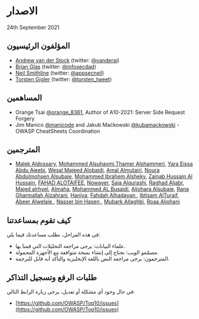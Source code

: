 # الاصدار 

 24th September 2021

## المؤلفون الرئيسيون

- [Andrew van der Stock](mailto:vanderaj@owasp.org) (twitter: [@vanderaj](https://twitter.com/vanderaj))
- [Brian Glas](mailto:brian.glas@owasp.org) (twitter: [@infosecdad](https://twitter.com/infosecdad))
- [Neil Smithline](mailto:neil.smithline@owasp.org) (twitter: [@appsecneil](https://twitter.com/appsecneil))
- [Torsten Gigler](mailto:torsten.gigler@owasp.org) (twitter: [@torsten_tweet](https://twitter.com/torsten_tweet))

## المساهمين

- Orange Tsai [@orange_8361](https://twitter.com/orange_8361), Author of A10-2021: Server Side Request Forgery
- Jim Manico [@manicode](https://twitter.com/manicode) and Jakub Maćkowski [@kubamackowski](https://twitter.com/kubamackowski) - OWASP CheatSheets Coordination

## المترجمين

-  [Malek Aldossary](https://twitter.com/Malajab), [Mohammed Alsuhaymi](https://twitter.com/msuhaymi),[Thamer Alshammeri](https://twitter.com/t44t_), [Yara Eissa Abdu Ajeebi](https://twitter.com/YE_A1), [Wesal Majeed Alobaidi](https://twitter.com/Wesal_m6), [Amal Almutairi](http://linkedin.com/in/amal-almutairi-9a617915b), [Noura Abdulmohsen Alsubaie](https://twitter.com/NouraAlsubaie97), [Mohammed Ibrahem Alsheky](https://www.linkedin.com/in/mohammed-ibrahem-6b088368), [Zainab Hussain Al Hussain](https://twitter.com/zain303), [FAHAD ALOTAIFEE](https://twitter.com/fad_777), [Nowayer](https://twitter.com/_Nowayer_), [Saja Alqurashi](https://twitter.com/saja_alqurashi), [Raghad Aljabr](http://linkedin.com/in/raghad-aljabr-3b3846124), [Majed alrhyel](https://twitter.com/1en_majed), [Almaha](https://twitter.com/emy797kay), [Mohammed AL Busaidi](https://www.linkedin.com/in/mohammed-al-busaidi-124988ab), [Aljohara Alsubaie](http://linkedin.com/in/aljohara-alsubaie-538b3b168), [Rana Gharmallah Alzahrani](http://linkedin.com/in/rana-alzahrani-26447b19b), [Haniya](https://twitter.com/_______HAA), [Fahdah Alhadayan ](https://www.linkedin.com/in/fahdahmh ), [Ibtisam AlTuraif](https://twitter.com/EbAlturaif), [Abeer Alwelaie ](https://twitter.com/abeerp7_), [Nasser bin Hasen ](https://twitter.com/r00t_nasser), [Mubark Allaghbi](https://twitter.com/mallaghbi), [Roaa Aljohani](https://www.linkedin.com/in/roaa-aljohani-86824b89)


## كيف تقوم بمساعدتنا

في هذه المراحل، نطلب مساعدتك فيما يلي:

- علماء البيانات: يرجى مراجعة التحليلات التي قمنا بها.
- مصمّمو الويب: نحتاج إلى إنشاء نسخة متوافقة مع الأجهزة المحمولة.
- المترجمون: يرجى مراجعة النص باللغة الإنجليزية والتأكد أنه قابل للترجمة.


## طلبات الرفع وتسجيل التذاكر

في حال وجود أي مشكلة أو تعديل، يرجى زيارة الرابط التالي:

- [https://github.com/OWASP/Top10/issues](https://github.com/OWASP/Top10/issues)
